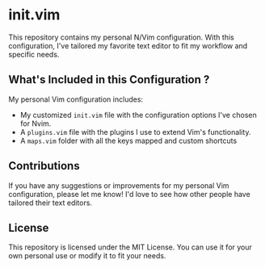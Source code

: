 # init.vim

This repository contains my personal N/Vim configuration. With this configuration, I've tailored my favorite text editor to fit my workflow and specific needs.

## What's Included in this Configuration ?

My personal Vim configuration includes:

* My customized `init.vim` file with the configuration options I've chosen for Nvim.
* A `plugins.vim` file with the plugins I use to extend Vim's functionality.
* A `maps.vim` folder with all the keys mapped and custom shortcuts
<!--* A README.md file that explains how to install and use my personal Vim configuration.-->

## Contributions

If you have any suggestions or improvements for my personal Vim configuration, please let me know! I'd love to see how other people have tailored their text editors.

## License

This repository is licensed under the MIT License. You can use it for your own personal use or modify it to fit your needs.
